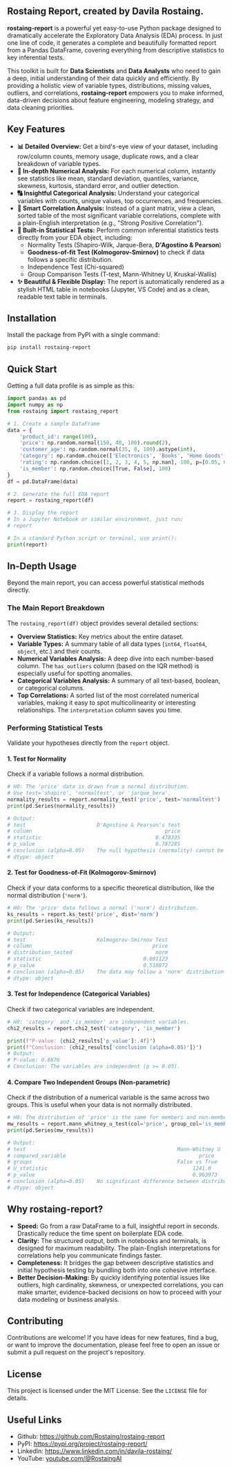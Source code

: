 ## Rostaing Report, created by Davila Rostaing.

**rostaing-report** is a powerful yet easy-to-use Python package designed to dramatically accelerate the Exploratory Data Analysis (EDA) process. In just one line of code, it generates a complete and beautifully formatted report from a Pandas DataFrame, covering everything from descriptive statistics to key inferential tests.

This toolkit is built for **Data Scientists** and **Data Analysts** who need to gain a deep, initial understanding of their data quickly and efficiently. By providing a holistic view of variable types, distributions, missing values, outliers, and correlations, **rostaing-report** empowers you to make informed, data-driven decisions about feature engineering, modeling strategy, and data cleaning priorities.

## Key Features

-   **📊 Detailed Overview:** Get a bird's-eye view of your dataset, including row/column counts, memory usage, duplicate rows, and a clear breakdown of variable types.
-   **🔢 In-depth Numerical Analysis:** For each numerical column, instantly see statistics like mean, standard deviation, quantiles, variance, skewness, kurtosis, standard error, and outlier detection.
-   **🔠 Insightful Categorical Analysis:** Understand your categorical variables with counts, unique values, top occurrences, and frequencies.
-   **🔗 Smart Correlation Analysis:** Instead of a giant matrix, view a clean, sorted table of the most significant variable correlations, complete with a plain-English interpretation (e.g., "Strong Positive Correlation").
-   **🧪 Built-in Statistical Tests:** Perform common inferential statistics tests directly from your EDA object, including:
    -   Normality Tests (Shapiro-Wilk, Jarque-Bera, **D'Agostino & Pearson**)
    -   **Goodness-of-fit Test (Kolmogorov-Smirnov)** to check if data follows a specific distribution.
    -   Independence Test (Chi-squared)
    -   Group Comparison Tests (T-test, Mann-Whitney U, Kruskal-Wallis)
-   **✨ Beautiful & Flexible Display:** The report is automatically rendered as a stylish HTML table in notebooks (Jupyter, VS Code) and as a clean, readable text table in terminals.

## Installation

Install the package from PyPI with a single command:

```bash
pip install rostaing-report
```

## Quick Start

Getting a full data profile is as simple as this:

```python
import pandas as pd
import numpy as np
from rostaing import rostaing_report

# 1. Create a sample DataFrame
data = {
    'product_id': range(100),
    'price': np.random.normal(150, 40, 100).round(2),
    'customer_age': np.random.normal(35, 8, 100).astype(int),
    'category': np.random.choice(['Electronics', 'Books', 'Home Goods', 'Apparel'], 100),
    'rating': np.random.choice([1, 2, 3, 4, 5, np.nan], 100, p=[0.05, 0.05, 0.1, 0.3, 0.4, 0.1]),
    'is_member': np.random.choice([True, False], 100)
}
df = pd.DataFrame(data)

# 2. Generate the full EDA report
report = rostaing_report(df)

# 3. Display the report
# In a Jupyter Notebook or similar environment, just run:
# report

# In a standard Python script or terminal, use print():
print(report)
```

## In-Depth Usage

Beyond the main report, you can access powerful statistical methods directly.

### The Main Report Breakdown

The `rostaing_report(df)` object provides several detailed sections:

-   **Overview Statistics:** Key metrics about the entire dataset.
-   **Variable Types:** A summary table of all data types (`int64`, `float64`, `object`, etc.) and their counts.
-   **Numerical Variables Analysis:** A deep dive into each number-based column. The `has_outliers` column (based on the IQR method) is especially useful for spotting anomalies.
-   **Categorical Variables Analysis:** A summary of all text-based, boolean, or categorical columns.
-   **Top Correlations:** A sorted list of the most correlated numerical variables, making it easy to spot multicollinearity or interesting relationships. The `interpretation` column saves you time.

### Performing Statistical Tests

Validate your hypotheses directly from the `report` object.

#### 1. Test for Normality
Check if a variable follows a normal distribution.

```python
# H0: The 'price' data is drawn from a normal distribution.
# Use test='shapiro', 'normaltest', or 'jarque_bera'.
normality_results = report.normality_test('price', test='normaltest')
print(pd.Series(normality_results))

# Output:
# test                       D'Agostino & Pearson's test
# column                                           price
# statistic                                     0.478335
# p_value                                       0.787285
# conclusion (alpha=0.05)    The null hypothesis (normality) cannot be r...
# dtype: object
```

#### 2. Test for Goodness-of-Fit (Kolmogorov-Smirnov)
Check if your data conforms to a specific theoretical distribution, like the normal distribution (`'norm'`).

```python
# H0: The 'price' data follows a normal ('norm') distribution.
ks_results = report.ks_test('price', dist='norm')
print(pd.Series(ks_results))

# Output:
# test                       Kolmogorov-Smirnov Test
# column                                       price
# distribution_tested                           norm
# statistic                                 0.081123
# p_value                                   0.518872
# conclusion (alpha=0.05)    The data may follow a 'norm' distribution (p...
# dtype: object
```

#### 3. Test for Independence (Categorical Variables)
Check if two categorical variables are independent.

```python
# H0: 'category' and 'is_member' are independent variables.
chi2_results = report.chi2_test('category', 'is_member')

print(f"P-value: {chi2_results['p_value']:.4f}")
print(f"Conclusion: {chi2_results['conclusion (alpha=0.05)']}")
# Output:
# P-value: 0.8876
# Conclusion: The variables are independent (p >= 0.05).
```

#### 4. Compare Two Independent Groups (Non-parametric)
Check if the distribution of a numerical variable is the same across two groups. This is useful when your data is not normally distributed.

```python
# H0: The distribution of 'price' is the same for members and non-members.
mw_results = report.mann_whitney_u_test(col='price', group_col='is_member')
print(pd.Series(mw_results))

# Output:
# test                                                 Mann-Whitney U
# compared_variable                                           price
# groups                                               False vs True
# U_statistic                                               1241.0
# p_value                                                   0.963973
# conclusion (alpha=0.05)    No significant difference between distributi...
# dtype: object
```

## Why rostaing-report?

-   **Speed:** Go from a raw DataFrame to a full, insightful report in seconds. Drastically reduce the time spent on boilerplate EDA code.
-   **Clarity:** The structured output, both in notebooks and terminals, is designed for maximum readability. The plain-English interpretations for correlations help you communicate findings faster.
-   **Completeness:** It bridges the gap between descriptive statistics and initial hypothesis testing by bundling both into one cohesive interface.
-   **Better Decision-Making:** By quickly identifying potential issues like outliers, high cardinality, skewness, or unexpected correlations, you can make smarter, evidence-backed decisions on how to proceed with your data modeling or business analysis.

## Contributing

Contributions are welcome! If you have ideas for new features, find a bug, or want to improve the documentation, please feel free to open an issue or submit a pull request on the project's repository.

## License

This project is licensed under the MIT License. See the `LICENSE` file for details.

## Useful Links
- Github: https://github.com/Rostaing/rostaing-report
- PyPI: https://pypi.org/project/rostaing-report/
- LinkedIn: https://www.linkedin.com/in/davila-rostaing/
- YouTube: [youtube.com/@RostaingAI](https://youtube.com/@rostaingai?si=8wo5H5Xk4i0grNyH)